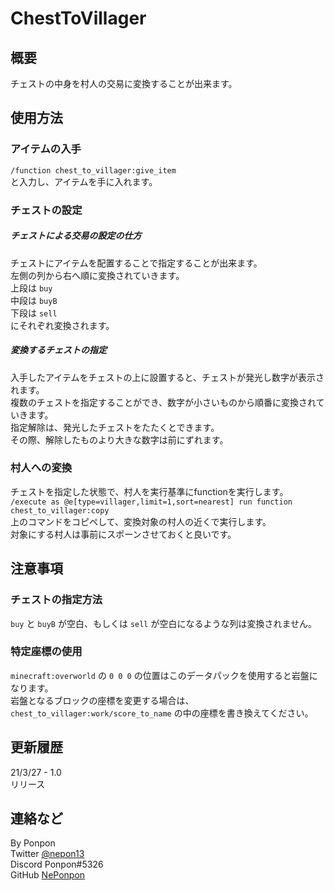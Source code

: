 # ChestToVillager

## 概要
チェストの中身を村人の交易に変換することが出来ます。  

## 使用方法
### アイテムの入手
```/function chest_to_villager:give_item```  
と入力し、アイテムを手に入れます。  

### チェストの設定
##### チェストによる交易の設定の仕方
チェストにアイテムを配置することで指定することが出来ます。  
左側の列から右へ順に変換されていきます。  
上段は `buy`  
中段は `buyB`  
下段は `sell`  
にそれぞれ変換されます。  

##### 変換するチェストの指定
入手したアイテムをチェストの上に設置すると、チェストが発光し数字が表示されます。  
複数のチェストを指定することができ、数字が小さいものから順番に変換されていきます。  
指定解除は、発光したチェストをたたくとできます。  
その際、解除したものより大きな数字は前にずれます。  

### 村人への変換
チェストを指定した状態で、村人を実行基準にfunctionを実行します。  
```/execute as @e[type=villager,limit=1,sort=nearest] run function chest_to_villager:copy```  
上のコマンドをコピペして、変換対象の村人の近くで実行します。  
対象にする村人は事前にスポーンさせておくと良いです。  

## 注意事項
### チェストの指定方法
`buy` と `buyB` が空白、もしくは `sell` が空白になるような列は変換されません。  

### 特定座標の使用
`minecraft:overworld` の `0 0 0` の位置はこのデータパックを使用すると岩盤になります。  
岩盤となるブロックの座標を変更する場合は、`chest_to_villager:work/score_to_name` の中の座標を書き換えてください。  

## 更新履歴

21/3/27 - 1.0  
    リリース  

## 連絡など
By Ponpon  
Twitter [@nepon13](https://twitter.com/nepon13)  
Discord Ponpon#5326  
GitHub [NePonpon](https://github.com/NePonpon)  